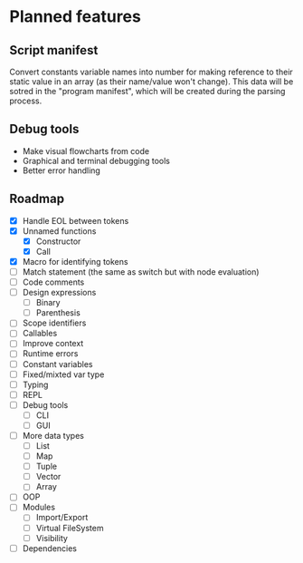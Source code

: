 # Planned features

## Script manifest

Convert constants variable names into number for making reference to their static value in an array (as their name/value won't change).
This data will be sotred in the "program manifest", which will be created during the parsing process.

## Debug tools

- Make visual flowcharts from code
- Graphical and terminal debugging tools
- Better error handling

## Roadmap

- [X] Handle EOL between tokens
- [X] Unnamed functions
  - [X] Constructor
  - [X] Call
- [X] Macro for identifying tokens
- [ ] Match statement (the same as switch but with node evaluation)
- [ ] Code comments
- [ ] Design expressions
  - [ ] Binary
  - [ ] Parenthesis
- [ ] Scope identifiers
- [ ] Callables
- [ ] Improve context
- [ ] Runtime errors
- [ ] Constant variables
- [ ] Fixed/mixted var type
- [ ] Typing
- [ ] REPL
- [ ] Debug tools
  - [ ] CLI
  - [ ] GUI
- [ ] More data types
  - [ ] List
  - [ ] Map
  - [ ] Tuple
  - [ ] Vector
  - [ ] Array
- [ ] OOP
- [ ] Modules
  - [ ] Import/Export
  - [ ] Virtual FileSystem
  - [ ] Visibility
- [ ] Dependencies
